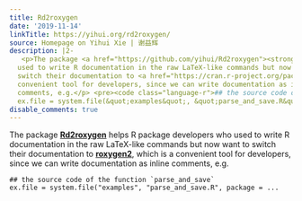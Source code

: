 ```yaml
---
title: Rd2roxygen
date: '2019-11-14'
linkTitle: https://yihui.org/rd2roxygen/
source: Homepage on Yihui Xie | 谢益辉
description: |2-
   <p>The package <a href="https://github.com/yihui/Rd2roxygen"><strong>Rd2roxygen</strong></a> helps R package developers who
  used to write R documentation in the raw LaTeX-like commands but now want to
  switch their documentation to <a href="https://cran.r-project.org/package=roxygen2"><strong>roxygen2</strong></a>, which is a
  convenient tool for developers, since we can write documentation as inline
  comments, e.g.</p> <pre><code class="language-r">## the source code of the function `parse_and_save`
  ex.file = system.file(&quot;examples&quot;, &quot;parse_and_save.R&quot;, package = ...
disable_comments: true
---
```

 <p>The package <a href="https://github.com/yihui/Rd2roxygen"><strong>Rd2roxygen</strong></a> helps R package developers who
used to write R documentation in the raw LaTeX-like commands but now want to
switch their documentation to <a href="https://cran.r-project.org/package=roxygen2"><strong>roxygen2</strong></a>, which is a
convenient tool for developers, since we can write documentation as inline
comments, e.g.</p> <pre><code class="language-r">## the source code of the function `parse_and_save`
ex.file = system.file(&quot;examples&quot;, &quot;parse_and_save.R&quot;, package = ...
